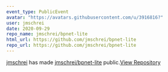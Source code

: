 ```yaml
---
event_type: PublicEvent
avatar: "https://avatars.githubusercontent.com/u/3916816?"
user: jmschrei
date: 2020-09-29
repo_name: jmschrei/bpnet-lite
html_url: https://github.com/jmschrei/bpnet-lite
repo_url: https://github.com/jmschrei/bpnet-lite
---
```


<a href='https://github.com/jmschrei' target='_blank'>jmschrei</a> has made <a href='https://github.com/jmschrei/bpnet-lite' target='_blank'>jmschrei/bpnet-lite</a> public.<a href='https://github.com/jmschrei/bpnet-lite' target='_blank'>View Repository</a>